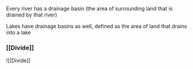 Every river has a drainage basin (the area of surrounding land that is drained by that river)

Lakes have drainage basins as well, defined as the area of land that drains into a lake

### [[Divide]]
![[Divide]]
